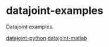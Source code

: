 # datajoint-examples
Datajoint examples.

[datajoint-python](https://github.com/datajoint/datajoint-matlab)
[datajoint-matlab](https://github.com/datajoint/datajoint-python)


